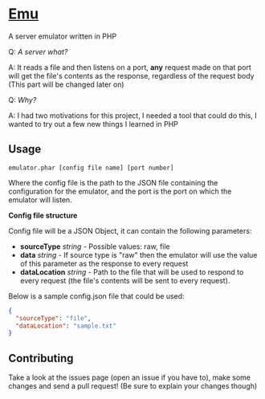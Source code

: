 [Emu](https://hrn4n.github.io/emulator)
===
A server emulator written in PHP

Q: *A server what?*

A: It reads a file and then listens on a port, **any** request made on that port will get the file's contents as the response, regardless of the request body (This part will be changed later on)

Q: *Why?*

A: I had two motivations for this project, I needed a tool that could do this, I wanted to try out a few new things I learned in PHP


Usage
-----
```
emulator.phar [config file name] [port number]
```

Where the config file is the path to the JSON file containing the configuration for the emulator, and the port is the port on which the emulator will listen.

**Config file structure**

Config file will be a JSON Object, it can contain the following parameters:

- **sourceType** *string* - Possible values: raw, file
- **data** *string* - If source type is "raw" then the emulator will use the value of this parameter as the response to every request
- **dataLocation** *string* - Path to the file that will be used to respond to every request (the file's contents will be sent to every request).

Below is a sample config.json file that could be used:

```json
{
  "sourceType": "file",
  "dataLocation": "sample.txt"
}
```

Contributing
------------
Take a look at the issues page (open an issue if you have to), make some changes and send a pull request! (Be sure to explain  your changes though)